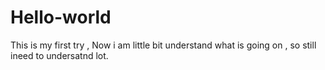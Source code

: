 # Hello-world
This is my first try , 
Now i am little bit understand what is going on , so still ineed to undersatnd lot.
